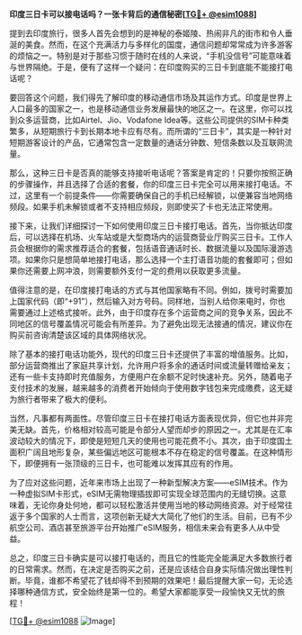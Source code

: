 **印度三日卡可以接电话吗？一张卡背后的通信秘密[[TG💪+ @esim1088](https://t.me/s/esim1088)]**

提到去印度旅行，很多人首先会想到的是神秘的泰姬陵、热闹非凡的街市和令人垂涎的美食。然而，在这个充满活力与多样化的国度，通信问题却常常成为许多游客的烦恼之一。特别是对于那些习惯于随时在线的人来说，“手机没信号”可能意味着与世界隔绝。于是，便有了这样一个疑问：在印度购买的三日卡到底能不能接打电话呢？

要回答这个问题，我们得先了解印度的移动通信市场及其运作方式。印度是世界上人口最多的国家之一，也是移动通信业务发展最快的地区之一。在这里，你可以找到众多运营商，比如Airtel、Jio、Vodafone Idea等。这些公司提供的SIM卡种类繁多，从短期旅行卡到长期本地卡应有尽有。而所谓的“三日卡”，其实是一种针对短期游客设计的产品，它通常包含一定数量的通话分钟数、短信条数以及互联网流量。

那么，这种三日卡是否真的能够支持接听电话呢？答案是肯定的！只要你按照正确的步骤操作，并且选择了合适的套餐，你的印度三日卡完全可以用来接打电话。不过，这里有一个前提条件——你需要确保自己的手机已经解锁，以便兼容当地网络频段。如果手机未解锁或者不支持相应频段，则即使买了卡也无法正常使用。

接下来，让我们详细探讨一下如何使用印度三日卡接打电话。首先，当你抵达印度后，可以选择在机场、火车站或是大型商场内的运营商营业厅购买三日卡。工作人员会根据你的需求推荐适合的套餐，包括语音通话时长、数据流量以及国际漫游选项。如果你只是想简单地接打电话，那么选择一个主打语音功能的套餐即可；但如果你还需要上网冲浪，则需要额外支付一定的费用以获取更多流量。

值得注意的是，在印度接打电话的方式与其他国家略有不同。例如，拨号时需要加上国家代码（即“+91”），然后输入对方号码。同样地，当别人给你来电时，你也需要通过上述格式接听。此外，由于印度存在多个运营商之间的竞争关系，因此不同地区的信号覆盖情况可能会有所差异。为了避免出现无法接通的情况，建议你在购买前咨询清楚该区域的具体网络状况。

除了基本的接打电话功能外，现代的印度三日卡还提供了丰富的增值服务。比如，部分运营商推出了家庭共享计划，允许用户将多余的通话时间或流量转赠给亲友；还有一些卡支持即时充值服务，方便用户在余额不足时快速补充。另外，随着电子支付技术的发展，越来越多的消费者开始倾向于使用数字钱包来完成缴费，这无疑为旅行者带来了极大的便利。

当然，凡事都有两面性。尽管印度三日卡在接打电话方面表现优异，但它也并非完美无缺。首先，价格相对较高可能是令部分人望而却步的原因之一。尤其是在汇率波动较大的情况下，即使是短短几天的使用也可能花费不小。其次，由于印度国土面积广阔且地形复杂，某些偏远地区可能根本不存在稳定的信号覆盖。在这种情形下，即便拥有一张顶级的三日卡，也可能难以发挥其应有的作用。

为了应对这些问题，近年来市场上出现了一种新型解决方案——eSIM技术。作为一种虚拟SIM卡形式，eSIM无需物理插拔即可实现全球范围内的无缝切换。这意味着，无论你身处何地，都可以轻松激活并使用当地的移动网络资源。对于经常往返于多个国家的人士而言，这项创新无疑大大简化了他们的生活。目前，已有不少航空公司、酒店甚至旅游平台开始推广eSIM服务，相信未来会有更多人从中受益。

总之，印度三日卡确实是可以接打电话的，而且它的性能完全能满足大多数旅行者的日常需求。然而，在决定是否购买之前，还是应该结合自身实际情况做出理性判断。毕竟，谁都不希望花了钱却得不到预期的效果吧！最后提醒大家一句，无论选择哪种通信方式，安全始终是第一位的。希望大家都能享受一段愉快又无忧的旅程！

[[TG💪+ @esim1088](https://t.me/s/esim1088) ![Image](https://i.postimg.cc/4NQfJmqS/Snipaste-2025-05-13-00-14-12.png)]